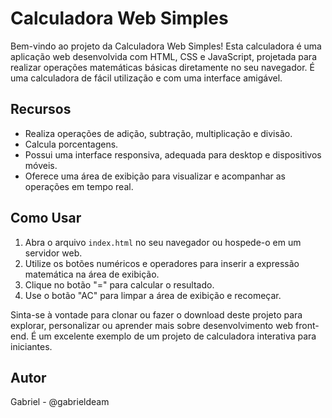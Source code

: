 # Calculadora Web Simples

Bem-vindo ao projeto da Calculadora Web Simples! Esta calculadora é uma aplicação web desenvolvida com HTML, CSS e JavaScript, projetada para realizar operações matemáticas básicas diretamente no seu navegador. É uma calculadora de fácil utilização e com uma interface amigável.

## Recursos

- Realiza operações de adição, subtração, multiplicação e divisão.
- Calcula porcentagens.
- Possui uma interface responsiva, adequada para desktop e dispositivos móveis.
- Oferece uma área de exibição para visualizar e acompanhar as operações em tempo real.

## Como Usar

1. Abra o arquivo `index.html` no seu navegador ou hospede-o em um servidor web.
2. Utilize os botões numéricos e operadores para inserir a expressão matemática na área de exibição.
3. Clique no botão "=" para calcular o resultado.
4. Use o botão "AC" para limpar a área de exibição e recomeçar.

Sinta-se à vontade para clonar ou fazer o download deste projeto para explorar, personalizar ou aprender mais sobre desenvolvimento web front-end. É um excelente exemplo de um projeto de calculadora interativa para iniciantes.

## Autor

Gabriel - @gabrieldeam

